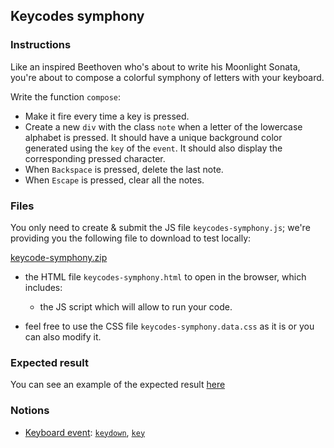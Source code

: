 ## Keycodes symphony

### Instructions

Like an inspired Beethoven who's about to write his Moonlight Sonata, you're about to compose a colorful symphony of letters with your keyboard.

Write the function `compose`:

- Make it fire every time a key is pressed.
- Create a new `div` with the class `note` when a letter of the lowercase alphabet is pressed. It should have a unique background color generated using the `key` of the `event`. It should also display the corresponding pressed character.
- When `Backspace` is pressed, delete the last note.
- When `Escape` is pressed, clear all the notes.

### Files

You only need to create & submit the JS file `keycodes-symphony.js`; we're providing you the following file to download to test locally:

[keycode-symphony.zip](https://assets.01-edu.org/keycode-symphony.zip)

- the HTML file `keycodes-symphony.html` to open in the browser, which includes:

  - the JS script which will allow to run your code.

- feel free to use the CSS file `keycodes-symphony.data.css` as it is or you can also modify it.

### Expected result

You can see an example of the expected result [here](https://youtu.be/5DdijwBnpAk)

### Notions

- [Keyboard event](https://developer.mozilla.org/en-US/docs/Web/API/KeyboardEvent): [`keydown`](https://developer.mozilla.org/en-US/docs/Web/API/Document/keydown_event), [`key`](https://developer.mozilla.org/en-US/docs/Web/API/KeyboardEvent/key)
